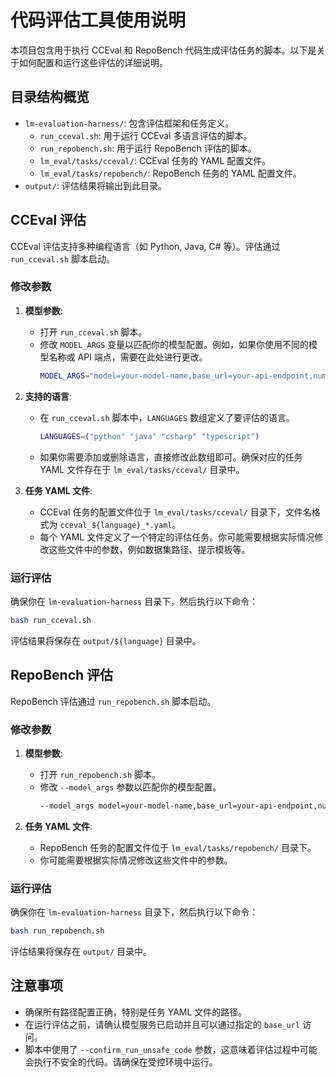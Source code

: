 # 代码评估工具使用说明

本项目包含用于执行 CCEval 和 RepoBench 代码生成评估任务的脚本。以下是关于如何配置和运行这些评估的详细说明。

## 目录结构概览

- `lm-evaluation-harness/`: 包含评估框架和任务定义。
  - `run_cceval.sh`: 用于运行 CCEval 多语言评估的脚本。
  - `run_repobench.sh`: 用于运行 RepoBench 评估的脚本。
  - `lm_eval/tasks/cceval/`: CCEval 任务的 YAML 配置文件。
  - `lm_eval/tasks/repobench/`: RepoBench 任务的 YAML 配置文件。
- `output/`: 评估结果将输出到此目录。

## CCEval 评估

CCEval 评估支持多种编程语言（如 Python, Java, C# 等）。评估通过 `run_cceval.sh` 脚本启动。

### 修改参数

1. **模型参数**:
   - 打开 `run_cceval.sh` 脚本。
   - 修改 `MODEL_ARGS` 变量以匹配你的模型配置。例如，如果你使用不同的模型名称或 API 端点，需要在此处进行更改。
     ```bash
     MODEL_ARGS="model=your-model-name,base_url=your-api-endpoint,num_concurrent=1,max_retries=10,tokenized_requests=False"
     ```

2. **支持的语言**:
   - 在 `run_cceval.sh` 脚本中，`LANGUAGES` 数组定义了要评估的语言。
     ```bash
     LANGUAGES=("python" "java" "csharp" "typescript")
     ```
   - 如果你需要添加或删除语言，直接修改此数组即可。确保对应的任务 YAML 文件存在于 `lm_eval/tasks/cceval/` 目录中。

3. **任务 YAML 文件**:
   - CCEval 任务的配置文件位于 `lm_eval/tasks/cceval/` 目录下，文件名格式为 `cceval_${language}_*.yaml`。
   - 每个 YAML 文件定义了一个特定的评估任务。你可能需要根据实际情况修改这些文件中的参数，例如数据集路径、提示模板等。

### 运行评估

确保你在 `lm-evaluation-harness` 目录下，然后执行以下命令：

```bash
bash run_cceval.sh
```

评估结果将保存在 `output/${language}` 目录中。

## RepoBench 评估

RepoBench 评估通过 `run_repobench.sh` 脚本启动。

### 修改参数

1. **模型参数**:
   - 打开 `run_repobench.sh` 脚本。
   - 修改 `--model_args` 参数以匹配你的模型配置。
     ```bash
     --model_args model=your-model-name,base_url=your-api-endpoint,num_concurrent=1,max_retries=10,tokenized_requests=False
     ```

2. **任务 YAML 文件**:
   - RepoBench 任务的配置文件位于 `lm_eval/tasks/repobench/` 目录下。
   - 你可能需要根据实际情况修改这些文件中的参数。

### 运行评估

确保你在 `lm-evaluation-harness` 目录下，然后执行以下命令：

```bash
bash run_repobench.sh
```

评估结果将保存在 `output/` 目录中。

## 注意事项

- 确保所有路径配置正确，特别是任务 YAML 文件的路径。
- 在运行评估之前，请确认模型服务已启动并且可以通过指定的 `base_url` 访问。
- 脚本中使用了 `--confirm_run_unsafe_code` 参数，这意味着评估过程中可能会执行不安全的代码。请确保在受控环境中运行。